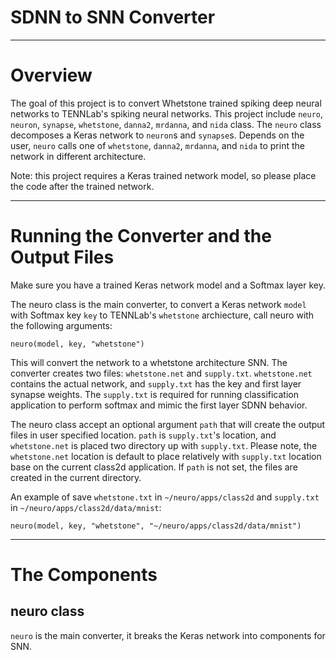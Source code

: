 # SDNN to SNN Converter

----
# Overview 

The goal of this project is to convert Whetstone trained spiking deep neural networks to TENNLab's spiking neural networks. This project include `neuro`, `neuron`, `synapse`, `whetstone`, `danna2`, `mrdanna`, and `nida` class. The `neuro` class decomposes a Keras network to `neuron`s and `synapse`s. Depends on the user, `neuro` calls one of `whetstone`, `danna2`, `mrdanna`, and `nida` to print the network in different architecture. 

Note: this project requires a Keras trained network model, so please place the code after the trained network. 

----
# Running the Converter and the Output Files 

Make sure you have a trained Keras network model and a Softmax layer key. 

The neuro class is the main converter, to convert a Keras network `model` with Softmax key `key` to TENNLab's `whetstone` archiecture, call neuro with the following arguments: 

```
neuro(model, key, "whetstone")
```

This will convert the network to a whetstone architecture SNN. The converter creates two files: `whetstone.net` and `supply.txt`. `whetstone.net` contains the actual network, and `supply.txt` has the key and first layer synapse weights. The `supply.txt` is required for running classification application to perform softmax and mimic the first layer SDNN behavior.   

The neuro class accept an optional argument `path` that will create the output files in user specified location. `path` is `supply.txt`'s location, and `whetstone.net` is placed two directory up with `supply.txt`. Please note, the `whetstone.net` location is default to place relatively with `supply.txt` location base on the current class2d application. If `path` is not set, the files are created in the current directory. 

An example of save `whetstone.txt` in `~/neuro/apps/class2d` and `supply.txt` in `~/neuro/apps/class2d/data/mnist`: 

```
neuro(model, key, "whetstone", "~/neuro/apps/class2d/data/mnist")
```

---- 
# The Components

## neuro class

`neuro` is the main converter, it breaks the Keras network into components for SNN. 


































